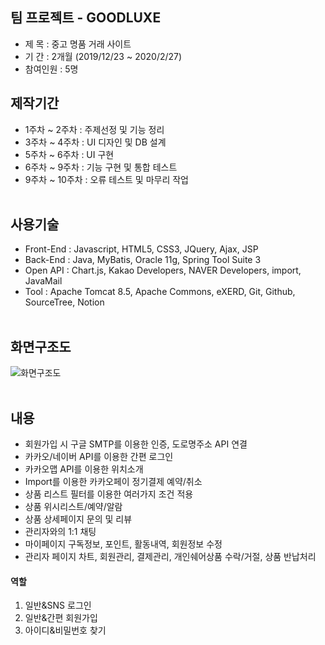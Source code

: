 ## 팀 프로젝트 - GOODLUXE

* 제 목 : 중고 명품 거래 사이트 <br/>
* 기 간 : 2개월 (2019/12/23 ~ 2020/2/27) <br/>
* 참여인원 : 5명<br/>


## 제작기간 

* 1주차 ~ 2주차 : 주제선정 및 기능 정리 <br/>
* 3주차 ~ 4주차 : UI 디자인 및 DB 설계 <br/>
* 5주차 ~ 6주차 : UI 구현 <br/>
* 6주차 ~ 9주차 : 기능 구현 및 통합 테스트 <br/>
* 9주차 ~ 10주차 : 오류 테스트 및 마무리 작업 <br/><br/>


## 사용기술

* Front-End : Javascript, HTML5, CSS3, JQuery, Ajax, JSP <br/>
* Back-End : Java, MyBatis, Oracle 11g, Spring Tool Suite 3 <br/>
* Open API : Chart.js, Kakao Developers, NAVER Developers, import, JavaMail <br/>
* Tool : Apache Tomcat 8.5, Apache Commons, eXERD, Git, Github, SourceTree, Notion <br/><br/>


## 화면구조도

![화면구조도](https://user-images.githubusercontent.com/56961349/78255217-facfef80-7531-11ea-8342-176bff1d62ac.jpg) <br/><br/>


## 내용
* 회원가입 시 구글 SMTP를 이용한 인증, 도로명주소 API 연결 <br/>
* 카카오/네이버 API를 이용한 간편 로그인 <br/>
* 카카오맵 API를 이용한 위치소개 <br/>
* Import를 이용한 카카오페이 정기결제 예약/취소 <br/>
* 상품 리스트 필터를 이용한 여러가지 조건 적용 <br/>
* 상품 위시리스트/예약/알람 <br/>
* 상품 상세페이지 문의 및 리뷰 <br/>
* 관리자와의 1:1 채팅 <br/>
* 마이페이지 구독정보, 포인트, 활동내역, 회원정보 수정 <br/>
* 관리자 페이지 차트, 회원관리, 결제관리, 개인쉐어상품 수락/거절, 상품 반납처리 <br/>

#### 역할

1. 일반&SNS 로그인
2. 일반&간편 회원가입
3. 아이디&비밀번호 찾기
